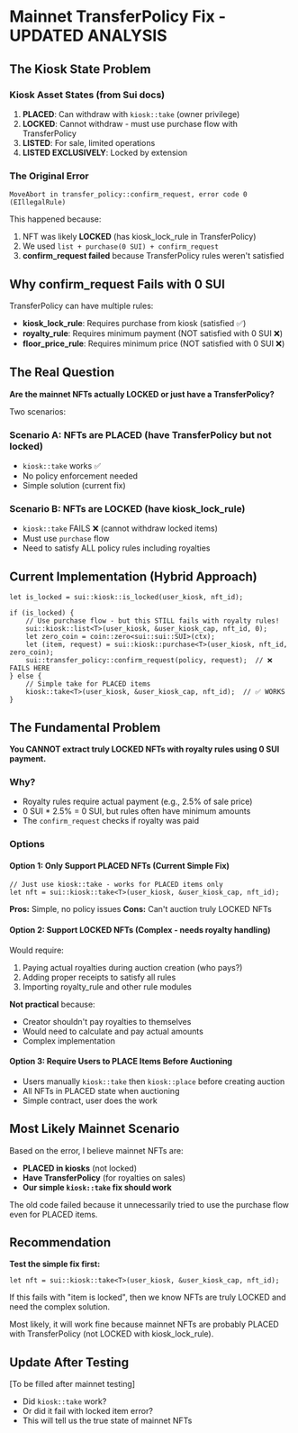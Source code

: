 # Mainnet TransferPolicy Fix - UPDATED ANALYSIS

## The Kiosk State Problem

### Kiosk Asset States (from Sui docs)
1. **PLACED**: Can withdraw with `kiosk::take` (owner privilege)
2. **LOCKED**: Cannot withdraw - must use purchase flow with TransferPolicy
3. **LISTED**: For sale, limited operations
4. **LISTED EXCLUSIVELY**: Locked by extension

### The Original Error
```
MoveAbort in transfer_policy::confirm_request, error code 0 (EIllegalRule)
```

This happened because:
1. NFT was likely **LOCKED** (has kiosk_lock_rule in TransferPolicy)
2. We used `list + purchase(0 SUI) + confirm_request`
3. **confirm_request failed** because TransferPolicy rules weren't satisfied

## Why confirm_request Fails with 0 SUI

TransferPolicy can have multiple rules:
- **kiosk_lock_rule**: Requires purchase from kiosk (satisfied ✅)
- **royalty_rule**: Requires minimum payment (NOT satisfied with 0 SUI ❌)
- **floor_price_rule**: Requires minimum price (NOT satisfied with 0 SUI ❌)

## The Real Question

**Are the mainnet NFTs actually LOCKED or just have a TransferPolicy?**

Two scenarios:

### Scenario A: NFTs are PLACED (have TransferPolicy but not locked)
- `kiosk::take` works ✅
- No policy enforcement needed
- Simple solution (current fix)

### Scenario B: NFTs are LOCKED (have kiosk_lock_rule)
- `kiosk::take` FAILS ❌ (cannot withdraw locked items)
- Must use `purchase` flow
- Need to satisfy ALL policy rules including royalties

## Current Implementation (Hybrid Approach)

```move
let is_locked = sui::kiosk::is_locked(user_kiosk, nft_id);

if (is_locked) {
    // Use purchase flow - but this STILL fails with royalty rules!
    sui::kiosk::list<T>(user_kiosk, &user_kiosk_cap, nft_id, 0);
    let zero_coin = coin::zero<sui::sui::SUI>(ctx);
    let (item, request) = sui::kiosk::purchase<T>(user_kiosk, nft_id, zero_coin);
    sui::transfer_policy::confirm_request(policy, request);  // ❌ FAILS HERE
} else {
    // Simple take for PLACED items
    kiosk::take<T>(user_kiosk, &user_kiosk_cap, nft_id);  // ✅ WORKS
}
```

## The Fundamental Problem

**You CANNOT extract truly LOCKED NFTs with royalty rules using 0 SUI payment.**

### Why?
- Royalty rules require actual payment (e.g., 2.5% of sale price)
- 0 SUI * 2.5% = 0 SUI, but rules often have minimum amounts
- The `confirm_request` checks if royalty was paid

### Options

#### Option 1: Only Support PLACED NFTs (Current Simple Fix)
```move
// Just use kiosk::take - works for PLACED items only
let nft = sui::kiosk::take<T>(user_kiosk, &user_kiosk_cap, nft_id);
```
**Pros:** Simple, no policy issues
**Cons:** Can't auction truly LOCKED NFTs

#### Option 2: Support LOCKED NFTs (Complex - needs royalty handling)
Would require:
1. Paying actual royalties during auction creation (who pays?)
2. Adding proper receipts to satisfy all rules
3. Importing royalty_rule and other rule modules

**Not practical** because:
- Creator shouldn't pay royalties to themselves
- Would need to calculate and pay actual amounts
- Complex implementation

#### Option 3: Require Users to PLACE Items Before Auctioning
- Users manually `kiosk::take` then `kiosk::place` before creating auction
- All NFTs in PLACED state when auctioning
- Simple contract, user does the work

## Most Likely Mainnet Scenario

Based on the error, I believe mainnet NFTs are:
- **PLACED in kiosks** (not locked)
- **Have TransferPolicy** (for royalties on sales)
- **Our simple `kiosk::take` fix should work**

The old code failed because it unnecessarily tried to use the purchase flow even for PLACED items.

## Recommendation

**Test the simple fix first:**
```move
let nft = sui::kiosk::take<T>(user_kiosk, &user_kiosk_cap, nft_id);
```

If this fails with "item is locked", then we know NFTs are truly LOCKED and need the complex solution.

Most likely, it will work fine because mainnet NFTs are probably PLACED with TransferPolicy (not LOCKED with kiosk_lock_rule).

## Update After Testing

[To be filled after mainnet testing]
- Did `kiosk::take` work? 
- Or did it fail with locked item error?
- This will tell us the true state of mainnet NFTs
